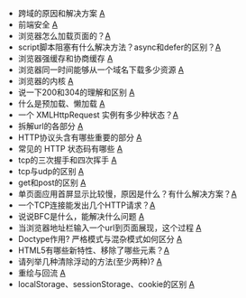 * 跨域的原因和解决方案 [A](https://cloud.tencent.com/developer/article/1698759)
* 前端安全 [A](https://tech.meituan.com/tags/%E5%89%8D%E7%AB%AF%E5%AE%89%E5%85%A8.html)
* 浏览器怎么加载页面的？[A](https://juejin.cn/post/6844903829251555341)
* script脚本阻塞有什么解决方法？async和defer的区别？[A](https://juejin.cn/post/6916339020406505485)
* 浏览器强缓存和协商缓存 [A](https://juejin.cn/post/6844903838768431118)
* 浏览器同一时间能够从一个域名下载多少资源 [A](https://juejin.cn/s/chrome%E5%90%8C%E6%97%B6%E8%AF%B7%E6%B1%826%E4%B8%AA%E8%AF%B7%E6%B1%82)
* 浏览器的内核 [A](https://zhuanlan.zhihu.com/p/99777087)
* 说一下200和304的理解和区别 [A](https://blog.csdn.net/chenhyc/article/details/106419074)
* 什么是预加载、懒加载 [A](https://juejin.cn/post/7106294843197882381)
* 一个 XMLHttpRequest 实例有多少种状态？[A](https://blog.csdn.net/tracymm19891990/article/details/8703095)
* 拆解url的各部分 [A](https://juejin.cn/post/7097224999898972167)
* HTTP协议头含有哪些重要的部分 [A](https://blog.csdn.net/qq_42218123/article/details/80664302)
* 常见的 HTTP 状态码有哪些 [A](https://www.51cto.com/article/710512.html)
* tcp的三次握手和四次挥手 [A](https://github.com/mitoli/FAQ/blob/master/docs/network.md#tcp-%E8%BF%9E%E6%8E%A5%E7%9A%84%E5%BB%BA%E7%AB%8B%E4%B8%8E%E7%BB%88%E6%AD%A2)
* tcp与udp的区别 [A](https://github.com/mitoli/FAQ/blob/master/docs/network.md#%E8%AF%B4%E8%AF%B4-tcp-%E5%92%8C-udp-%E7%9A%84%E5%8C%BA%E5%88%AB)
* get和post的区别 [A](https://www.cnblogs.com/vipstone/p/16545771.html)
* 单页面应用首屏显示比较慢，原因是什么？有什么解决方案？[A](https://cloud.tencent.com/developer/article/1794248)
* 一个TCP连接能发出几个HTTP请求？[A](https://zhuanlan.zhihu.com/p/61423830)
* 说说BFC是什么，能解决什么问题 [A](https://juejin.cn/post/6950082193632788493)
* 当浏览器地址栏输入一个url到页面展现，这个过程 [A](https://github.com/mitoli/FAQ/blob/master/docs/network.md#%E4%BB%8E%E6%B5%8F%E8%A7%88%E5%99%A8%E5%9C%B0%E5%9D%80%E6%A0%8F%E8%BE%93%E5%85%A5-url-%E5%88%B0%E6%98%BE%E7%A4%BA%E4%B8%BB%E9%A1%B5%E7%9A%84%E8%BF%87%E7%A8%8B)
* Doctype作用? 严格模式与混杂模式如何区分 [A](https://blog.csdn.net/sunhl951/article/details/79763727)
* HTML5有哪些新特性、移除了哪些元素？[A](https://juejin.cn/post/7246206157899595834)
* 请列举几种清除浮动的方法(至少两种)? [A](https://juejin.cn/post/6844903504545316877)
* 重绘与回流 [A](https://juejin.cn/post/6844903569087266823)
* localStorage、sessionStorage、cookie的区别 [A](https://blog.csdn.net/weixin_46920847/article/details/123677170)